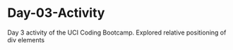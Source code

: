 # Day-03-Activity
Day 3 activity of the UCI Coding Bootcamp. Explored relative positioning of div elements
